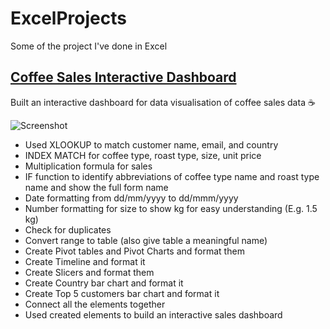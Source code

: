 # ExcelProjects
Some of the project I've done in Excel

## [Coffee Sales Interactive Dashboard](https://github.com/JackLai6726/ExcelProjects/blob/main/CoffeeSalesDashboard.xlsx)
Built an interactive dashboard for data visualisation of coffee sales data ☕

![Screenshot]([https://ibb.co/H4HVLbS](https://i.ibb.co/r0wmKzj/gh.png))

- Used XLOOKUP to match customer name, email, and country
- INDEX MATCH for coffee type, roast type, size, unit price
- Multiplication formula for sales
- IF function to identify abbreviations of coffee type name and roast type name and show the full form name
- Date formatting from dd/mm/yyyy to dd/mmm/yyyy
- Number formatting for size to show kg for easy understanding (E.g. 1.5 kg)
- Check for duplicates
- Convert range to table (also give table a meaningful name)
- Create Pivot tables and Pivot Charts and format them
- Create Timeline and format it
- Create Slicers and format them
- Create Country bar chart and format it
- Create Top 5 customers bar chart and format it
- Connect all the elements together
- Used created elements to build an interactive sales dashboard
